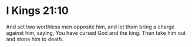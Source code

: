 # I Kings 21:10

And set two worthless men opposite him, and let them bring a charge against him, saying, You have cursed God and the king. Then take him out and stone him to death.
